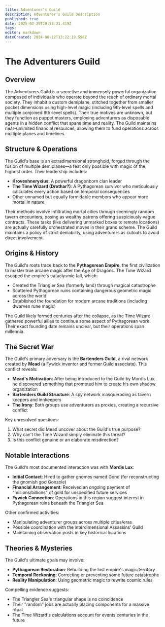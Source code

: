 ```yaml
---
title: Adventurer's Guild 
description: Adventurer's Guild Description
published: true
date: 2025-03-29T20:53:21.419Z
tags: 
editor: markdown
dateCreated: 2024-08-12T13:22:19.598Z
---
```


# **The Adventurers Guild**  

## **Overview**  
The Adventurers Guild is a secretive and immensely powerful organization composed of individuals who operate beyond the reach of ordinary mortal society. They inhabit a custom demiplane, stitched together from smaller pocket dimensions using high-level magic (including 9th-level spells and multiple conjoined 8th-level spells). Their true motives are unknown, but they function as puppet masters, employing adventurers as disposable agents in a hidden conflict that spans time and reality. The Guild maintains near-unlimited financial resources, allowing them to fund operations across multiple planes and timelines.


## **Structure & Operations**  
The Guild's base is an extradimensional stronghold, forged through the fusion of multiple demiplanes—a feat only possible with magic of the highest order. Their leadership includes:
- **Kroveshneryxius**: A powerful dragonborn clan leader
- **The Time Wizard (Drothar?)**: A Pythagorean survivor who meticulously calculates every action based on temporal consequences
- Other unnamed but equally formidable members who appear more mortal in nature

Their methods involve infiltrating mortal cities through seemingly random tavern encounters, posing as wealthy patrons offering suspiciously vague contracts. These tasks (like delivering unmarked boxes to remote locations) are actually carefully orchestrated moves in their grand scheme. The Guild maintains a policy of strict deniability, using adventurers as cutouts to avoid direct involvement.



## **Origins & History**  
The Guild's roots trace back to the **Pythagorean Empire**, the first civilization to master true arcane magic after the Age of Dragons. The Time Wizard escaped the empire's cataclysmic fall, which:
- Created the Triangler Sea (formerly land) through magical catastrophe
- Scattered Pythagorean ruins containing dangerous geometric magic across the world
- Established the foundation for modern arcane traditions (including dwarven rune magic)

The Guild likely formed centuries after the collapse, as the Time Wizard gathered powerful allies to continue some aspect of Pythagorean work. Their exact founding date remains unclear, but their operations span millennia.



## **The Secret War**  
The Guild's primary adversary is the **Bartenders Guild**, a rival network created by **Mead** (a Fywick inventor and former Guild associate). This conflict reveals:
- **Mead's Motivation**: After being introduced to the Guild by Mordis Lux, he discovered something that prompted him to create his own shadow organization
- **Bartenders Guild Structure**: A spy network masquerading as tavern keepers and innkeepers
- **The Irony**: Both groups use adventurers as proxies, creating a recursive conflict

Key unresolved questions:
1. What secret did Mead uncover about the Guild's true purpose?
2. Why can't the Time Wizard simply eliminate this threat?
3. Is this conflict genuine or an elaborate misdirection?


## **Notable Interactions**  
The Guild's most documented interaction was with **Mordis Lux**:
- **Initial Contact**: Hired to gather gnomes named Gond (for reconstructing the gnomish god Gonzole)
- **Financial Arrangement**: Received an ongoing payment of "millions/billions" of gold for unspecified future services
- **Fywick Connection**: Operations in this region suggest interest in Pythagorean ruins beneath the Triangler Sea

Other confirmed activities:
- Manipulating adventurer groups across multiple cities/eras
- Possible coordination with the interdimensional Assassins' Guild
- Maintaining observation posts in key historical locations


## **Theories & Mysteries**  
The Guild's ultimate goals may involve:
- **Pythagorean Restoration**: Rebuilding the lost empire's magic/territory
- **Temporal Reckoning**: Correcting or preventing some future catastrophe
- **Reality Manipulation**: Using geometric magic to rewrite cosmic rules

Compelling evidence suggests:
- The Triangler Sea's triangular shape is no coincidence
- Their "random" jobs are actually placing components for a massive ritual
- The Time Wizard's calculations account for events centuries in the future


